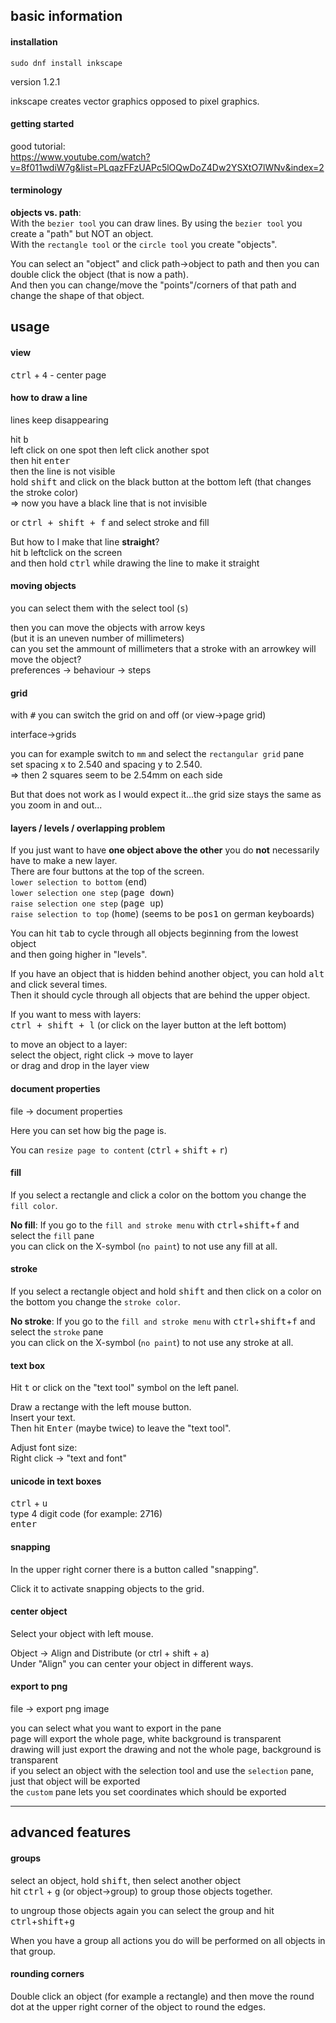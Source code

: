 ## basic information

#### installation

```
sudo dnf install inkscape
```

version 1.2.1

inkscape creates vector graphics opposed to pixel graphics.

#### getting started

good tutorial:\
https://www.youtube.com/watch?v=8f011wdiW7g&list=PLqazFFzUAPc5lOQwDoZ4Dw2YSXtO7lWNv&index=2

#### terminology

**objects vs. path**:\
With the `bezier tool` you can draw lines. By using the `bezier tool` you create a "path" but NOT an object.\
With the `rectangle tool` or the `circle tool` you create "objects".

You can select an "object" and click path->object to path and then you can double click the object (that is now a path).\
And then you can change/move the "points"/corners of that path and change the shape of that object.

## usage

#### view

<kbd>ctrl</kbd> + <kbd>4</kbd> - center page

#### how to draw a line

lines keep disappearing

hit <kbd>b</kbd> \
left click on one spot then left click another spot\
then hit <kbd>enter</kbd>\
then the line is not visible\
hold <kbd>shift</kbd> and click on the black button at the bottom left (that changes the stroke color)\
=> now you have a black line that is not invisible

or <kbd>ctrl + shift + f</kbd> and select stroke and fill

But how to I make that line **straight**?\
hit <kbd>b</kbd> leftclick on the screen\
and then hold <kbd>ctrl</kbd> while drawing the line to make it straight

#### moving objects

you can select them with the select tool (<kbd>s</kbd>)

then you can move the objects with arrow keys\
(but it is an uneven number of millimeters)\
can you set the ammount of millimeters that a stroke with an arrowkey will move the object?\
preferences -> behaviour -> steps

#### grid

with <kbd>#</kbd> you can switch the grid on and off (or view->page grid)

interface->grids

you can for example switch to `mm` and select the `rectangular grid` pane\
set spacing x to 2.540 and spacing y to 2.540.\
=> then 2 squares seem to be 2.54mm on each side

But that does not work as I would expect it...the grid size stays the same as you zoom in and out...

#### layers / levels / overlapping problem

If you just want to have **one object above the other** you do **not** necessarily have to make a new layer.\
There are four buttons at the top of the screen.\
`lower selection to bottom` (<kbd>end</kbd>)\
`lower selection one step` (<kbd>page down</kbd>)\
`raise selection one step` (<kbd>page up</kbd>)\
`raise selection to top` (<kbd>home</kbd>) (seems to be <kbd>pos1</kbd> on german keyboards)

You can hit <kbd>tab</kbd> to cycle through all objects beginning from the lowest object\
and then going higher in "levels".

If you have an object that is hidden behind another object, you can hold <kbd>alt</kbd> and click several times.\
Then it should cycle through all objects that are behind the upper object.

If you want to mess with layers:\
<kbd>ctrl + shift + l</kbd> (or click on the layer button at the left bottom)

to move an object to a layer:\
select the object, right click -> move to layer\
or drag and drop in the layer view


#### document properties

file -> document properties

Here you can set how big the page is.

You can `resize page to content` (<kbd>ctrl</kbd> + <kbd>shift</kbd> + <kbd>r</kbd>)

#### fill

If you select a rectangle and click a color on the bottom you change the `fill color`.

**No fill**: If you go to the `fill and stroke menu` with <kbd>ctrl</kbd>+<kbd>shift</kbd>+<kbd>f</kbd> and select the `fill` pane\
you can click on the X-symbol (`no paint`) to not use any fill at all.

#### stroke

If you select a rectangle object and hold <kbd>shift</kbd> and then click on a color on the bottom you change the `stroke color`.

**No stroke**: If you go to the `fill and stroke menu` with <kbd>ctrl</kbd>+<kbd>shift</kbd>+<kbd>f</kbd> and select the `stroke` pane\
you can click on the X-symbol (`no paint`) to not use any stroke at all.

#### text box

Hit <kbd>t</kbd> or click on the "text tool" symbol on the left panel.

Draw a rectange with the left mouse button.\
Insert your text.\
Then hit <kbd>Enter</kbd> (maybe twice) to leave the "text tool".

Adjust font size:\
Right click -> "text and font"

#### unicode in text boxes

<kbd>ctrl</kbd> + <kbd>u</kbd>\
type 4 digit code (for example: 2716)\
<kbd>enter</kbd>

#### snapping

In the upper right corner there is a button called "snapping".

Click it to activate snapping objects to the grid.

#### center object

Select your object with left mouse.

Object -> Align and Distribute (or ctrl + shift + a) \
Under "Align" you can center your object in different ways.

#### export to png

file -> export png image

you can select what you want to export in the pane\
page will export the whole page, white background is transparent\
drawing will just export the drawing and not the whole page, background is transparent\
if you select an object with the selection tool and use the `selection` pane, just that object will be exported\
the `custom` pane lets you set coordinates which should be exported


***
## advanced features

#### groups

select an object, hold <kbd>shift</kbd>, then select another object\
hit <kbd>ctrl</kbd> + <kbd>g</kbd> (or object->group) to group those objects together.

to ungroup those objects again you can select the group and hit <kbd>ctrl</kbd>+<kbd>shift</kbd>+<kbd>g</kbd>

When you have a group all actions you do will be performed on all objects in that group.

#### rounding corners

Double click an object (for example a rectangle) and then move the round dot at the upper right corner of the object to round the edges.

